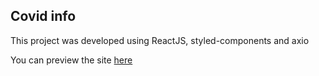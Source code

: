 ## Covid info

This project was developed using ReactJS, styled-components and axio 

You can preview the site [here](infocovid-five.vercel.app)
